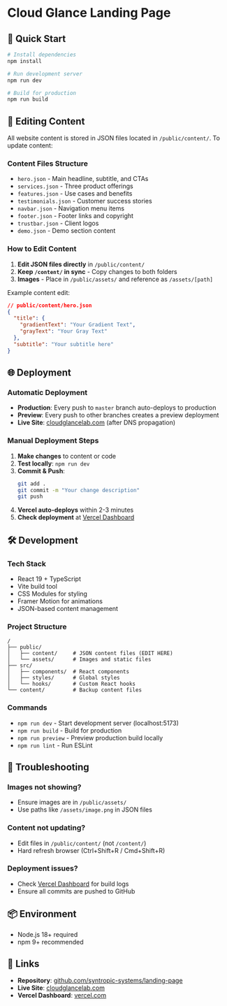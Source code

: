 # Cloud Glance Landing Page

## 🚀 Quick Start

```bash
# Install dependencies
npm install

# Run development server
npm run dev

# Build for production
npm run build
```

## 📝 Editing Content

All website content is stored in JSON files located in `/public/content/`. To update content:

### Content Files Structure
- `hero.json` - Main headline, subtitle, and CTAs
- `services.json` - Three product offerings
- `features.json` - Use cases and benefits
- `testimonials.json` - Customer success stories
- `navbar.json` - Navigation menu items
- `footer.json` - Footer links and copyright
- `trustbar.json` - Client logos
- `demo.json` - Demo section content

### How to Edit Content

1. **Edit JSON files directly** in `/public/content/`
2. **Keep `/content/` in sync** - Copy changes to both folders
3. **Images** - Place in `/public/assets/` and reference as `/assets/[path]`

Example content edit:
```json
// public/content/hero.json
{
  "title": {
    "gradientText": "Your Gradient Text",
    "grayText": "Your Gray Text"
  },
  "subtitle": "Your subtitle here"
}
```

## 🌐 Deployment

### Automatic Deployment
- **Production**: Every push to `master` branch auto-deploys to production
- **Preview**: Every push to other branches creates a preview deployment
- **Live Site**: [cloudglancelab.com](https://cloudglancelab.com) (after DNS propagation)

### Manual Deployment Steps

1. **Make changes** to content or code
2. **Test locally**: `npm run dev`
3. **Commit & Push**:
   ```bash
   git add .
   git commit -m "Your change description"
   git push
   ```
4. **Vercel auto-deploys** within 2-3 minutes
5. **Check deployment** at [Vercel Dashboard](https://vercel.com)

## 🛠️ Development

### Tech Stack
- React 19 + TypeScript
- Vite build tool
- CSS Modules for styling
- Framer Motion for animations
- JSON-based content management

### Project Structure
```
/
├── public/
│   ├── content/     # JSON content files (EDIT HERE)
│   └── assets/      # Images and static files
├── src/
│   ├── components/  # React components
│   ├── styles/      # Global styles
│   └── hooks/       # Custom React hooks
└── content/         # Backup content files
```

### Commands
- `npm run dev` - Start development server (localhost:5173)
- `npm run build` - Build for production
- `npm run preview` - Preview production build locally
- `npm run lint` - Run ESLint

## 🔧 Troubleshooting

### Images not showing?
- Ensure images are in `/public/assets/`
- Use paths like `/assets/image.png` in JSON files

### Content not updating?
- Edit files in `/public/content/` (not `/content/`)
- Hard refresh browser (Ctrl+Shift+R / Cmd+Shift+R)

### Deployment issues?
- Check [Vercel Dashboard](https://vercel.com) for build logs
- Ensure all commits are pushed to GitHub

## 📦 Environment

- Node.js 18+ required
- npm 9+ recommended

## 🔗 Links

- **Repository**: [github.com/syntropic-systems/landing-page](https://github.com/syntropic-systems/landing-page)
- **Live Site**: [cloudglancelab.com](https://cloudglancelab.com)
- **Vercel Dashboard**: [vercel.com](https://vercel.com)